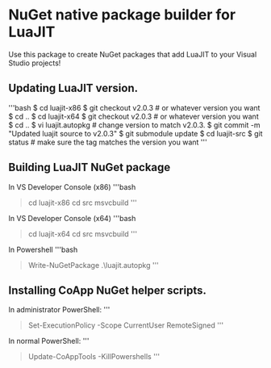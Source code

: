 # NuGet native package builder for LuaJIT

Use this package to create NuGet packages that add LuaJIT to your
Visual Studio projects!

## Updating LuaJIT version.
'''bash
$ cd luajit-x86
$ git checkout v2.0.3  # or whatever version you want
$ cd ..
$ cd luajit-x64
$ git checkout v2.0.3  # or whatever version you want
$ cd ..
$ vi luajit.autopkg  # change version to match v2.0.3.
$ git commit -m "Updated luajit source to v2.0.3"
$ git submodule update
$ cd luajit-src
$ git status  # make sure the tag matches the version you want
'''

## Building LuaJIT NuGet package
In VS Developer Console (x86)
'''bash
> cd luajit-x86
> cd src
> msvcbuild
'''

In VS Developer Console (x64)
'''bash
> cd luajit-x64
> cd src
> msvcbuild
'''

In Powershell
'''bash
> Write-NuGetPackage .\luajit.autopkg
'''

## Installing CoApp NuGet helper scripts.
In administrator PowerShell:
'''
> Set-ExecutionPolicy -Scope CurrentUser RemoteSigned
'''

In normal PowerShell:
'''
> Update-CoAppTools -KillPowershells
'''
